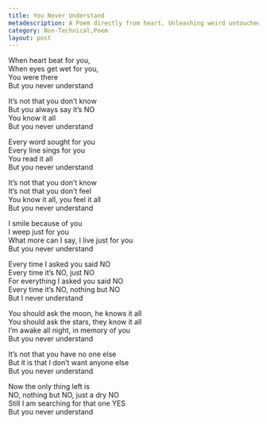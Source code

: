 ```yaml
---
title: You Never Understand
metadescription: A Poem directly from heart. Unleashing weird untouched feeling or human part of me.
category: Non-Technical,Poem
layout: post
---
```

When heart beat for you,   
When eyes get wet for you,   
You were there   
But you never understand   

It’s not that you don’t know   
But you always say it’s NO   
You know it all   
But you never understand   

Every word sought for you   
Every line sings for you   
You read it all   
But you never understand   

It’s not that you don’t know   
It’s not that you don’t feel   
You know it all, you feel it all   
But you never understand   

I smile because of you    
I weep just for you   
What more can I say, I live just for you   
But you never understand   

Every time I asked you said NO   
Every time it’s NO, just NO   
For everything I asked you said NO   
Every time it’s NO, nothing but NO   
But I never understand   

You should ask the moon, he knows it all   
You should ask the stars, they know it all   
I’m awake all night, in memory of you   
But you never understand   

It’s not that you have no one else   
But it is that I don’t want anyone else   
But you never understand   

Now the only thing left is   
NO, nothing but NO, just a dry NO   
Still I am searching for that one YES   
But you never understand   